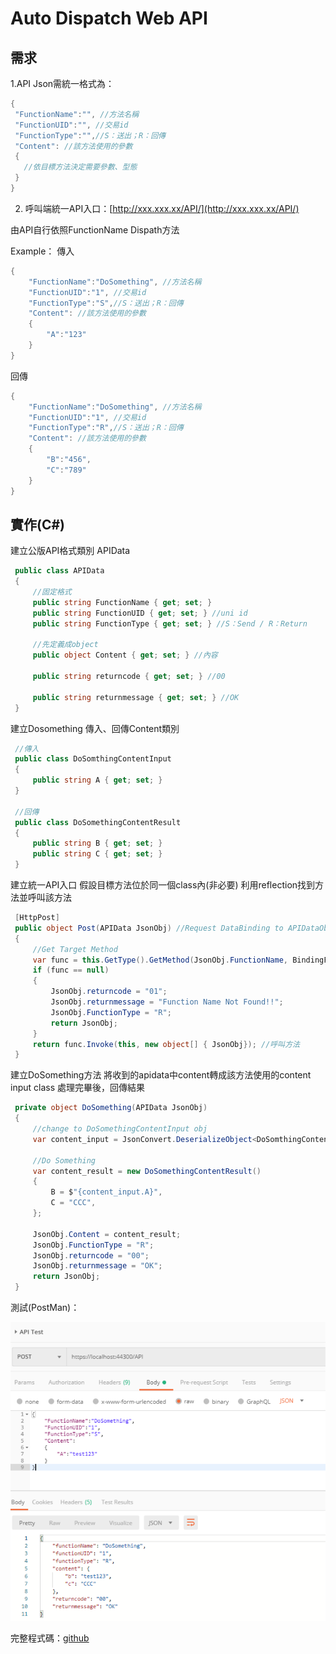 # Auto Dispatch Web API

## 需求

1.API Json需統一格式為：

```csharp
{
 "FunctionName":"", //方法名稱
 "FunctionUID":"", //交易id
 "FunctionType":"",//S：送出；R：回傳
 "Content": //該方法使用的參數
 {
   //依目標方法決定需要參數、型態
 }
}
```

2. 呼叫端統一API入口：[http://xxx.xxx.xx/API/](http://xxx.xxx.xx/API/)

由API自行依照FunctionName Dispath方法

Example： 傳入

```csharp
{
    "FunctionName":"DoSomething", //方法名稱
    "FunctionUID":"1", //交易id
    "FunctionType":"S",//S：送出；R：回傳
    "Content": //該方法使用的參數
    {
        "A":"123"
    }
}
```

回傳

```csharp
{
    "FunctionName":"DoSomething", //方法名稱
    "FunctionUID":"1", //交易id
    "FunctionType":"R",//S：送出；R：回傳
    "Content": //該方法使用的參數
    {
        "B":"456",
        "C":"789"
    }
}
```

## 實作\(C\#\)

建立公版API格式類別 APIData

```csharp
 public class APIData
 {
     //固定格式
     public string FunctionName { get; set; }
     public string FunctionUID { get; set; } //uni id
     public string FunctionType { get; set; } //S：Send / R：Return

     //先定義成object
     public object Content { get; set; } //內容

     public string returncode { get; set; } //00

     public string returnmessage { get; set; } //OK
 }
```

建立Dosomething 傳入、回傳Content類別

```csharp
 //傳入
 public class DoSomthingContentInput
 {
     public string A { get; set; }
 }

 //回傳
 public class DoSomethingContentResult
 {
     public string B { get; set; }
     public string C { get; set; }
 }
```

建立統一API入口 假設目標方法位於同一個class內\(非必要\) 利用reflection找到方法並呼叫該方法

```csharp
 [HttpPost]
 public object Post(APIData JsonObj) //Request DataBinding to APIDataObj
 {
     //Get Target Method
     var func = this.GetType().GetMethod(JsonObj.FunctionName, BindingFlags.NonPublic | BindingFlags.Instance);
     if (func == null)
     {
         JsonObj.returncode = "01";
         JsonObj.returnmessage = "Function Name Not Found!!";
         JsonObj.FunctionType = "R";
         return JsonObj;
     }
     return func.Invoke(this, new object[] { JsonObj}); //呼叫方法
 }
```

建立DoSomething方法 將收到的apidata中content轉成該方法使用的content input class 處理完畢後，回傳結果

```csharp
 private object DoSomething(APIData JsonObj)
 {
     //change to DoSomethingContentInput obj
     var content_input = JsonConvert.DeserializeObject<DoSomthingContentInput>(JsonObj.Content?.ToString());

     //Do Something
     var content_result = new DoSomethingContentResult()
     {
         B = $"{content_input.A}",
         C = "CCC",
     };

     JsonObj.Content = content_result;
     JsonObj.FunctionType = "R";
     JsonObj.returncode = "00";
     JsonObj.returnmessage = "OK";
     return JsonObj;
 }
```

測試\(PostMan\)：

![](../../.gitbook/assets/image%20%28317%29.png)

完整程式碼：[github](https://github.com/adjackbid/DispatchWebAPI)

